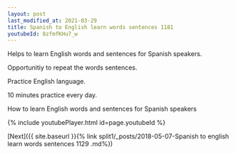 ```yaml
---
layout: post
last_modified_at: 2021-03-29
title: Spanish to English learn words sentences 1181 
youtubeId: 8zfmfKHu7_w
---
```

 
 
Helps to learn English words and sentences for Spanish speakers.

Opportunitiy to repeat the words sentences. 

Practice English language. 
 
10 minutes practice every day. 
 
How to learn English words and sentences for Spanish speakers 
 
{% include youtubePlayer.html id=page.youtubeId %}
 
 
[Next]({{ site.baseurl }}{% link  split1/_posts/2018-05-07-Spanish to english learn words sentences 1129 .md%})
 
